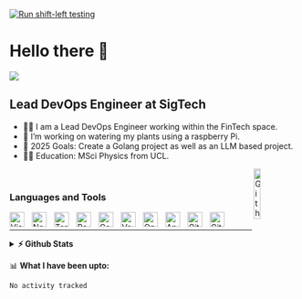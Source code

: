 [![Run shift-left testing](https://github.com/azdim/azdim/actions/workflows/shiftleft.yml/badge.svg)](https://github.com/azdim/azdim/actions/workflows/shiftleft.yml)

# Hello there 🥸

<img src="https://readme-typing-svg.herokuapp.com/?lines=Welcome!+👋;I+am+Dim;Nice+to+meet+you!&center=true&size=30">

## Lead DevOps Engineer at SigTech


- 👨‍💻 I am a Lead DevOps Engineer working within the FinTech space.
- 🌱 I’m working on watering my plants using a raspberry Pi.
- 🥅 2025 Goals: Create a Golang project as well as an LLM based project.
- 👨‍🏫 Education: MSci Physics from UCL.

<img width="15%" align="right" alt="Github Image" src="https://github.com/SP-XD/SP-XD/blob/main/images/Developer.gif?raw=true" /><br>
### Languages and Tools

<img align="left" alt="Visual Studio Code" width="26px" src="https://cdn.jsdelivr.net/gh/devicons/devicon/icons/vscode/vscode-original.svg" style="padding-right:10px;" />
<img align="left" alt="Nomad" width="26px" src="https://cdn.worldvectorlogo.com/logos/nomad-2.svg" style="padding-right:10px;" />
<img align="left" alt="Terraform" width="26px" src="https://www.vectorlogo.zone/logos/terraformio/terraformio-icon.svg" style="padding-right:10px;" />
<img align="left" alt="Packer" width="26px" src="https://www.vectorlogo.zone/logos/packerio/packerio-icon.svg" style="padding-right:10px;" />
<img align="left" alt="Consul" width="26px" src="https://www.vectorlogo.zone/logos/consulio/consulio-icon.svg" style="padding-right:10px;" />
<img align="left" alt="Vault" width="26px" src="https://www.vectorlogo.zone/logos/vaultproject/vaultproject-icon.svg" style="padding-right:10px;" />
<img align="left" alt="Openstack" width="26px" src="https://www.vectorlogo.zone/logos/openstack/openstack-icon.svg" style="padding-right:10px;" />
<img align="left" alt="Ansible" width="26px" src="https://www.vectorlogo.zone/logos/ansible/ansible-icon.svg" style="padding-right:10px;" />
<img align="left" alt="Git" width="26px" src="https://www.vectorlogo.zone/logos/git-scm/git-scm-icon.svg" style="padding-right:10px;" />
<img align="left" alt="GitHub" width="26px" src="https://www.vectorlogo.zone/logos/github/github-tile.svg" style="padding-right:10px;" />
<br />

---
<details>
  <summary><b>⚡ Github Stats</b></summary>
  <img align="left" alt="azdim's GitHub Stats" src="https://github-readme-stats.vercel.app/api?username=azdim&theme=onedark&count_private=true&show_icons=true&hide_border=false&title_color=ff652f&icon_color=FFE400&bg_color=09131B&text_color=ffffff&border_color=0c1a25" />

  <img src="https://activity-graph.herokuapp.com/graph?username=azdim&theme=react-dark&bg_color=20232a&hide_border=true" width="100%"/>

</details>

📊 **What I have been upto:**
<!--START_SECTION:waka-->

```text
No activity tracked
```

<!--END_SECTION:waka-->
